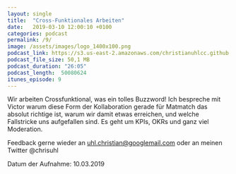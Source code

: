 ```yaml
---
layout: single
title:  "Cross-Funktionales Arbeiten"
date:   2019-03-10 12:00:10 +0100
categories: podcast
permalink: /9/
image: /assets/images/logo_1400x100.png
podcast_link: https://s3.us-east-2.amazonaws.com/christianuhlcc.github.io/episodes/Podcast_Folge_9.mp3
podcast_file_size: 50,1 MB
podcast_duration: "26:05"
podcast_length:  50080624   
itunes_episode: 9
---
```


Wir arbeiten Crossfunktional, was ein tolles Buzzword! Ich bespreche mit Victor warum diese Form der Kollaboration gerade für Matmatch das absolut richtige ist, warum wir damit etwas erreichen, und welche Fallstricke uns aufgefallen sind. Es geht um KPIs, OKRs und ganz viel Moderation.


Feedback gerne wieder an uhl.christian@googlemail.com oder an meinen Twitter @chrisuhl


Datum der Aufnahme: 10.03.2019
